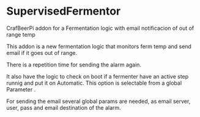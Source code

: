 # SupervisedFermentor
CrafBeerPi addon for a Fermentation logic with email notificacion of out of range temp


This addon is a new fermentation logic that monitors ferm temp and send email if it goes out of range.

There is a repetition time for sending the alarm again.

It also have the logic to check on boot if a fermenter have an active step runnig and put it on Automatic.
This option is selectable from a global Parameter .

For sending the email several global params are needed, as email server, user, pass and email destination of the alarm.
